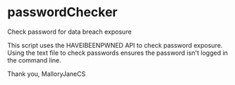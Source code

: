 # passwordChecker
Check password for data breach exposure

This script uses the HAVEIBEENPWNED API to check password exposure.
Using the text file to check passwords ensures the password isn't logged in the command line.

Thank you,
MalloryJaneCS
